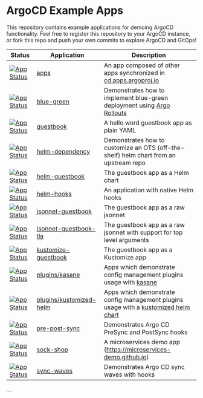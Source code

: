 # ArgoCD Example Apps

This repository contains example applications for demoing ArgoCD functionality. Feel free
to register this repository to your ArgoCD instance, or fork this repo and push your own commits
to explore ArgoCD and GitOps!

| Status                                                                    | Application                                        | Description                                                                                                              |
| ------------------------------------------------------------------------- | -------------------------------------------------- | ------------------------------------------------------------------------------------------------------------------------ |
| [![App Status][badge_sync_example_apps]][app_sync_example_apps]           | [apps](apps/)                                      | An app composed of other apps synchronized in [cd.apps.argoproj.io][app_sync_example_apps]                               |
| [![App Status][badge_blue_green]][app_blue_green]                         | [blue-green](blue-green/)                          | Demonstrates how to implement blue-green deployment using [Argo Rollouts](https://github.com/argoproj/argo-rollouts)     |
| [![App Status][badge_guestbook]][app_guestbook]                           | [guestbook](guestbook/)                            | A hello word guestbook app as plain YAML                                                                                 |
| [![App Status][badge_helm_dependency]][app_helm_dependency]               | [helm-dependency](helm-dependency/)                | Demonstrates how to customize an OTS (off-the-shelf) helm chart from an upstream repo                                    |
| [![App Status][badge_helm_guestbook]][app_helm_guestbook]                 | [helm-guestbook](helm-guestbook/)                  | The guestbook app as a Helm chart                                                                                        |
| [![App Status][badge_helm_hooks]][app_helm_hooks]                         | [helm-hooks](helm-hooks/)                          | An application with native Helm hooks                                                                                    |
| [![App Status][badge_jsonnet_guestbook]][app_jsonnet_guestbook]           | [jsonnet-guestbook](jsonnet-guestbook/)            | The guestbook app as a raw jsonnet                                                                                       |
| [![App Status][badge_jsonnet_guestbook_tla]][app_jsonnet_guestbook_tla]   | [jsonnet-guestbook-tla](jsonnet-guestbook-tla/)    | The guestbook app as a raw jsonnet with support for top level arguments                                                  |
| [![App Status][badge_kustomize_guestbook]][app_kustomize_guestbook]       | [kustomize-guestbook](kustomize-guestbook/)        | The guestbook app as a Kustomize app                                                                                     |
| [![App Status][badge_plugin_kasane]][app_plugin_kasane]                   | [plugins/kasane](plugins/kasane)                   | Apps which demonstrate config management plugins usage with [kasane](plugins/kasane/README.md)                           |
| [![App Status][badge_plugin_kustomized_helm]][app_plugin_kustomized_helm] | [plugins/kustomized-helm](plugins/kustomized-helm) | Apps which demonstrate config management plugins usage with a [kustomized helm chart](plugins/kustomized-helm/README.md) |
| [![App Status][badge_pre_post_sync]][app_pre_post_sync]                   | [pre-post-sync](pre-post-sync/)                    | Demonstrates Argo CD PreSync and PostSync hooks                                                                          |
| [![App Status][badge_sock_shop]][app_sock_shop]                           | [sock-shop](sock-shop/)                            | A microservices demo app (https://microservices-demo.github.io)                                                          |
| [![App Status][badge_sync_waves]][app_sync_waves]                         | [sync-waves](sync-waves/)                          | Demonstrates Argo CD sync waves with hooks                                                                               |

[app_sync_example_apps]: https://cd.apps.argoproj.io/applications/sync-example-apps
[badge_sync_example_apps]: https://cd.apps.argoproj.io/api/badge?revision=true&name=sync-example-apps
[app_blue_green]: https://cd.apps.argoproj.io/applications/example.blue-green
[badge_blue_green]: https://cd.apps.argoproj.io/api/badge?revision=true&name=example.blue-green
[app_guestbook]: https://cd.apps.argoproj.io/applications/example.guestbook
[badge_guestbook]: https://cd.apps.argoproj.io/api/badge?revision=true&name=example.guestbook
[app_helm_dependency]: https://cd.apps.argoproj.io/applications/example.helm-dependency
[badge_helm_dependency]: https://cd.apps.argoproj.io/api/badge?revision=true&name=example.helm-dependency
[app_helm_guestbook]: https://cd.apps.argoproj.io/applications/example.helm-guestbook
[badge_helm_guestbook]: https://cd.apps.argoproj.io/api/badge?revision=true&name=example.helm-guestbook
[app_helm_hooks]: https://cd.apps.argoproj.io/applications/example.helm-hooks
[badge_helm_hooks]: https://cd.apps.argoproj.io/api/badge?revision=true&name=example.helm-hooks
[app_jsonnet_guestbook]: https://cd.apps.argoproj.io/applications/example.jsonnet-guestbook
[badge_jsonnet_guestbook]: https://cd.apps.argoproj.io/api/badge?revision=true&name=example.jsonnet-guestbook
[app_jsonnet_guestbook_tla]: https://cd.apps.argoproj.io/applications/example.jsonnet-guestbook-tla
[badge_jsonnet_guestbook_tla]: https://cd.apps.argoproj.io/api/badge?revision=true&name=example.jsonnet-guestbook-tla
[app_kustomize_guestbook]: https://cd.apps.argoproj.io/applications/example.kustomize-guestbook
[badge_kustomize_guestbook]: https://cd.apps.argoproj.io/api/badge?revision=true&name=example.kustomize-guestbook
[app_plugin_kasane]: https://cd.apps.argoproj.io/applications/example.plugin-kasane
[badge_plugin_kasane]: https://cd.apps.argoproj.io/api/badge?revision=true&name=example.plugin-kasane
[app_plugin_kustomized_helm]: https://cd.apps.argoproj.io/applications/example.plugin-kustomized-helm
[badge_plugin_kustomized_helm]: https://cd.apps.argoproj.io/api/badge?revision=true&name=example.plugin-kustomized-helm
[app_pre_post_sync]: https://cd.apps.argoproj.io/applications/example.pre-post-sync
[badge_pre_post_sync]: https://cd.apps.argoproj.io/api/badge?revision=true&name=example.pre-post-sync
[app_sock_shop]: https://cd.apps.argoproj.io/applications/example.sock-shop
[badge_sock_shop]: https://cd.apps.argoproj.io/api/badge?revision=true&name=example.sock-shop
[app_sync_waves]: https://cd.apps.argoproj.io/applications/example.sync-waves
[badge_sync_waves]: https://cd.apps.argoproj.io/api/badge?revision=true&name=example.sync-waves

....
